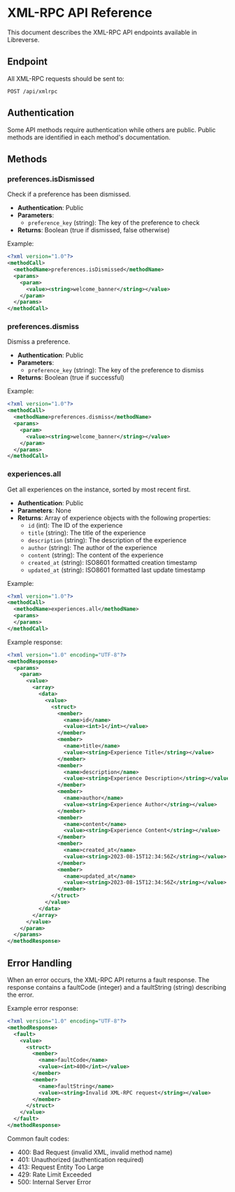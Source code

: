 # XML-RPC API Reference

This document describes the XML-RPC API endpoints available in Libreverse.

## Endpoint

All XML-RPC requests should be sent to:

```http
POST /api/xmlrpc
```

## Authentication

Some API methods require authentication while others are public. Public methods are identified in each method's documentation.

## Methods

### preferences.isDismissed

Check if a preference has been dismissed.

- **Authentication**: Public
- **Parameters**:
  - `preference_key` (string): The key of the preference to check
- **Returns**: Boolean (true if dismissed, false otherwise)

Example:

```xml
<?xml version="1.0"?>
<methodCall>
  <methodName>preferences.isDismissed</methodName>
  <params>
    <param>
      <value><string>welcome_banner</string></value>
    </param>
  </params>
</methodCall>
```

### preferences.dismiss

Dismiss a preference.

- **Authentication**: Public
- **Parameters**:
  - `preference_key` (string): The key of the preference to dismiss
- **Returns**: Boolean (true if successful)

Example:

```xml
<?xml version="1.0"?>
<methodCall>
  <methodName>preferences.dismiss</methodName>
  <params>
    <param>
      <value><string>welcome_banner</string></value>
    </param>
  </params>
</methodCall>
```

### experiences.all

Get all experiences on the instance, sorted by most recent first.

- **Authentication**: Public
- **Parameters**: None
- **Returns**: Array of experience objects with the following properties:
  - `id` (int): The ID of the experience
  - `title` (string): The title of the experience
  - `description` (string): The description of the experience
  - `author` (string): The author of the experience
  - `content` (string): The content of the experience
  - `created_at` (string): ISO8601 formatted creation timestamp
  - `updated_at` (string): ISO8601 formatted last update timestamp

Example:

```xml
<?xml version="1.0"?>
<methodCall>
  <methodName>experiences.all</methodName>
  <params>
  </params>
</methodCall>
```

Example response:

```xml
<?xml version="1.0" encoding="UTF-8"?>
<methodResponse>
  <params>
    <param>
      <value>
        <array>
          <data>
            <value>
              <struct>
                <member>
                  <name>id</name>
                  <value><int>1</int></value>
                </member>
                <member>
                  <name>title</name>
                  <value><string>Experience Title</string></value>
                </member>
                <member>
                  <name>description</name>
                  <value><string>Experience Description</string></value>
                </member>
                <member>
                  <name>author</name>
                  <value><string>Experience Author</string></value>
                </member>
                <member>
                  <name>content</name>
                  <value><string>Experience Content</string></value>
                </member>
                <member>
                  <name>created_at</name>
                  <value><string>2023-08-15T12:34:56Z</string></value>
                </member>
                <member>
                  <name>updated_at</name>
                  <value><string>2023-08-15T12:34:56Z</string></value>
                </member>
              </struct>
            </value>
          </data>
        </array>
      </value>
    </param>
  </params>
</methodResponse>
```

## Error Handling

When an error occurs, the XML-RPC API returns a fault response. The response contains a faultCode (integer) and a faultString (string) describing the error.

Example error response:

```xml
<?xml version="1.0" encoding="UTF-8"?>
<methodResponse>
  <fault>
    <value>
      <struct>
        <member>
          <name>faultCode</name>
          <value><int>400</int></value>
        </member>
        <member>
          <name>faultString</name>
          <value><string>Invalid XML-RPC request</string></value>
        </member>
      </struct>
    </value>
  </fault>
</methodResponse>
```

Common fault codes:

- 400: Bad Request (invalid XML, invalid method name)
- 401: Unauthorized (authentication required)
- 413: Request Entity Too Large
- 429: Rate Limit Exceeded
- 500: Internal Server Error
